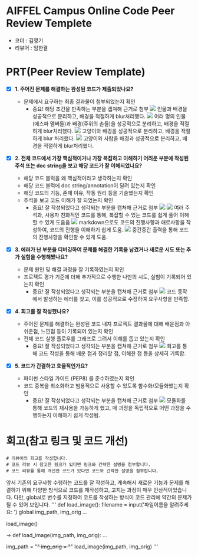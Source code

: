 # AIFFEL Campus Online Code Peer Review Templete
- 코더 : 김영기
- 리뷰어 : 임한결

# PRT(Peer Review Template)
- [X]  **1. 주어진 문제를 해결하는 완성된 코드가 제출되었나요?**
    - 문제에서 요구하는 최종 결과물이 첨부되었는지 확인
        - 중요! 해당 조건을 만족하는 부분을 캡쳐해 근거로 첨부
    ![](images/result1.png)
    인물과 배경을 성공적으로 분리하고, 배경을 적절하게 blur처리했다.
    ![](images/result2.png)
    여러 명의 인물(에스파 멤버들)과 배경(주위의 손들)을 성공적으로 분리하고, 배경을 적절하게 blur처리했다.
    ![](images/result3.png)
    고양이와 배경을 성공적으로 분리하고, 배경을 적절하게 blur 처리했다.
    ![](images/result4.png)
    고양이와 사람을 배경과 성공적으로 분리하고, 배경을 적절하게 blur처리했다.


- [X]  **2. 전체 코드에서 가장 핵심적이거나 가장 복잡하고 이해하기 어려운 부분에 작성된 
주석 또는 doc string을 보고 해당 코드가 잘 이해되었나요?**
    - 해당 코드 블럭을 왜 핵심적이라고 생각하는지 확인
    - 해당 코드 블럭에 doc string/annotation이 달려 있는지 확인
    - 해당 코드의 기능, 존재 이유, 작동 원리 등을 기술했는지 확인
    - 주석을 보고 코드 이해가 잘 되었는지 확인
        - 중요! 잘 작성되었다고 생각되는 부분을 캡쳐해 근거로 첨부
    ![](images/code_annotation0.png)
    ![](images/code_annotation1.png)
    여러 주석과, 사용자 친화적인 코드를 통해, 복잡할 수 있는 코드를 쉽게 풀어 이해할 수 있게 도움움
    ![](images/code_annotation2.png)
    markdown으로도 코드의 진행사항과 애로사항을 작성하여, 코드의 진행을 이해하기 쉽게 도움.
    ![](images/code_annotation3.png)
    중간중간 출력을 통해 코드의 진행사항을 확인할 수 있게 도움.
        
- [X]  **3. 에러가 난 부분을 디버깅하여 문제를 해결한 기록을 남겼거나
새로운 시도 또는 추가 실험을 수행해봤나요?**
    - 문제 원인 및 해결 과정을 잘 기록하였는지 확인
    - 프로젝트 평가 기준에 더해 추가적으로 수행한 나만의 시도, 
    실험이 기록되어 있는지 확인
        - 중요! 잘 작성되었다고 생각되는 부분을 캡쳐해 근거로 첨부
    ![](images/error.png)
    코드 동작에서 발생하는 에러를 찾고, 이를 성공적으로 수정하여 요구사항을 만족함.

- [X]  **4. 회고를 잘 작성했나요?**
    - 주어진 문제를 해결하는 완성된 코드 내지 프로젝트 결과물에 대해
    배운점과 아쉬운점, 느낀점 등이 기록되어 있는지 확인
    - 전체 코드 실행 플로우를 그래프로 그려서 이해를 돕고 있는지 확인
        - 중요! 잘 작성되었다고 생각되는 부분을 캡쳐해 근거로 첨부
    ![](images/remind.png)
    회고를 통해 코드 작성을 통해 배운 점과 정리할 점, 이해한 점 등을 상세히 기록함.

- [X]  **5. 코드가 간결하고 효율적인가요?**
    - 파이썬 스타일 가이드 (PEP8) 를 준수하였는지 확인
    - 코드 중복을 최소화하고 범용적으로 사용할 수 있도록 함수화/모듈화했는지 확인
        - 중요! 잘 작성되었다고 생각되는 부분을 캡쳐해 근거로 첨부
    ![](images/solution.png)
    모듈화를 통해 코드의 재사용을 가능하게 했고, 매 과정을 독립적으로 어떤 과정을 수행하는지
    이해하기 쉽게 작성됨.

# 회고(참고 링크 및 코드 개선)
```
# 리뷰어의 회고를 작성합니다.
# 코드 리뷰 시 참고한 링크가 있다면 링크와 간략한 설명을 첨부합니다.
# 코드 리뷰를 통해 개선한 코드가 있다면 코드와 간략한 설명을 첨부합니다.
```
앞서 기존의 요구사항 수행하는 코드를 잘 작성하고, 계속해서 새로운 기능과 문제를 해결하기 위해
다양한 방식으로 코드를 재작성하고, 고치는 과정이 매우 인상적이었습니다.
다만, global로 변수를 지정하여 코드를 작성하는 방식이 코드 관리에 약간의 문제가 될 수 있어 보입니다.
'''
def load_image():
    filename = input('파일이름을 알려주세요: ')
    global img_path, img_orig
    ...

load_image()

->
def load_image(img_path, img_orig):
    ...

img_path = "~~"
img_orig = "~~"
load_image(img_path, img_orig)
'''
```
